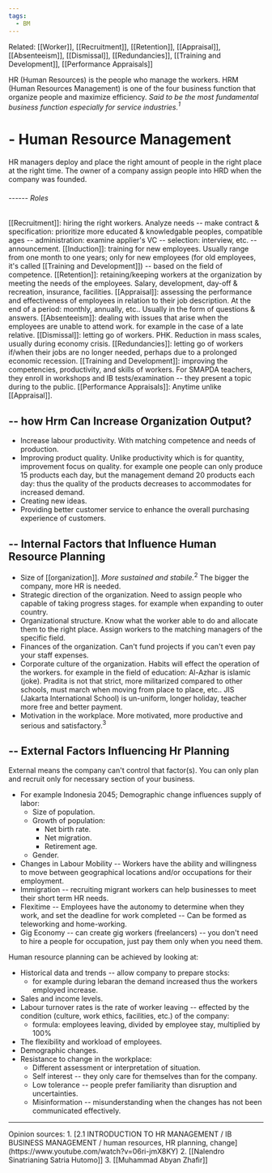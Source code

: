 ```yaml
---
tags:
  - BM
---
```

Related: [[Worker]], [[Recruitment]], [[Retention]], [[Appraisal]], [[Absenteeism]], [[Dismissal]], [[Redundancies]], [[Training and Development]], [[Performance Appraisals]]

HR (Human Resources) is the people who manage the workers.
HRM (Human Resources Management) is one of the four business function that organize people and maximize efficiency.
*Said to be the most fundamental business function especially for service industries.$^1$*

# - Human Resource Management
HR managers deploy and place the right amount of people in the right place at the right time.
The owner of a company assign people into HRD when the company was founded.
###### ------ Roles
[[Recruitment]]: hiring the right workers.
	Analyze needs -- make contract & specification: prioritize more educated & knowledgable peoples, compatible ages -- administration: examine applier's VC -- selection: interview, etc. -- announcement.
[[Induction]]: training for new employees.
	Usually range from one month to one years; only for new employees (for old employees, it's called [[Training and Development]]) -- based on the field of competence.
[[Retention]]: retaining/keeping workers at the organization by meeting the needs of the employees.
	Salary, development, day-off & recreation, insurance, facilities.
[[Appraisal]]: assessing the performance and effectiveness of employees in relation to their job description.
	At the end of a period: monthly, annually, etc.. Usually in the form of questions & answers.
[[Absenteeism]]: dealing with issues that arise when the employees are unable to attend work.
	for example in the case of a late relative.
[[Dismissal]]: letting go of workers.
	PHK. Reduction in mass scales, usually during economy crisis.
[[Redundancies]]: letting go of workers if/when their jobs are no longer needed, perhaps due to a prolonged economic recession.
[[Training and Development]]: improving the competencies, productivity, and skills of workers.
	For SMAPDA teachers, they enroll in workshops and IB tests/examination -- they present a topic during to the public.
[[Performance Appraisals]]: 
	Anytime unlike [[Appraisal]].
## -- how Hrm Can Increase Organization Output?
- Increase labour productivity.
	With matching competence and needs of production.
- Improving product quality.
	Unlike productivity which is for quantity, improvement focus on quality.
	for example one people can only produce 15 products each day, but the management demand 20 products each day: thus the quality of the products decreases to accommodates for increased demand.
- Creating new ideas.
- Providing better customer service to enhance the overall purchasing experience of customers.
## -- Internal Factors that Influence Human Resource Planning
- Size of [[organization]].
	*More sustained and stabile.*$^2$
	The bigger the company, more HR is needed.
- Strategic direction of the organization.
	Need to assign people who capable of taking progress stages.
	for example when expanding to outer country.
- Organizational structure.
	Know what the worker able to do and allocate them to the right place.
	Assign workers to the matching managers of the specific field.
- Finances of the organization.
	Can't fund projects if you can't even pay your staff expenses.
- Corporate culture of the organization.
	Habits will effect the operation of the workers.
	for example in the field of education: 
		Al-Azhar is islamic (joke).
		Pradita is not that strict, more militarized compared to other schools, must march when moving from place to place, etc..
		JIS (Jakarta International School) is un-uniform, longer holiday, teacher more free and better payment.
- Motivation in the workplace.
	More motivated, more productive and serious and satisfactory.$^3$
## -- External Factors Influencing Hr Planning
External means the company can't control that factor(s).
You can only plan and recruit only for necessary section of your business.
- For example Indonesia 2045; Demographic change influences supply of labor:
	- Size of population.
	- Growth of population:
		- Net birth rate.
		- Net migration.
		- Retirement age.
	- Gender.
- Changes in Labour Mobility -- Workers have the ability and willingness to move between geographical locations and/or occupations for their employment.
- Immigration -- recruiting migrant workers can help businesses to meet their short term HR needs.
- Flexitime -- Employees have the autonomy to determine when they work, and set the deadline for work completed -- Can be formed as teleworking and home-working.
- Gig Economy -- can create gig workers (freelancers) -- you don't need to hire a people for occupation, just pay them only when you need them.

Human resource planning can be achieved by looking at:
- Historical data and trends -- allow company to prepare stocks:
	- for example during lebaran the demand increased thus the workers employed increase.
- Sales and income levels.
- Labour turnover rates is the rate of worker leaving -- effected by the condition (culture, work ethics, facilities, etc.) of the company:
	- formula: employees leaving, divided by employee stay, multiplied by 100%
- The flexibility and workload of employees.
- Demographic changes.
- Resistance to change in the workplace:
	- Different assessment or interpretation of situation.
	- Self interest -- they only care for themselves than for the company.
	- Low tolerance -- people prefer familiarity than disruption and uncertainties.
	- Misinformation -- misunderstanding when the changes has not been communicated effectively.

<hr>
Opinion sources:
1. [2.1 INTRODUCTION TO HR MANAGEMENT / IB BUSINESS MANAGEMENT / human resources, HR planning, change](https://www.youtube.com/watch?v=06ri-jmX8KY)
2. [[Nalendro Sinatrianing Satria Hutomo]]
3. [[Muhammad Abyan Zhafir]]